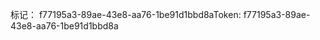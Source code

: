 <span data-ttu-id="fc583-101">标记： f77195a3-89ae-43e8-aa76-1be91d1bbd8a</span><span class="sxs-lookup"><span data-stu-id="fc583-101">Token: f77195a3-89ae-43e8-aa76-1be91d1bbd8a</span></span>